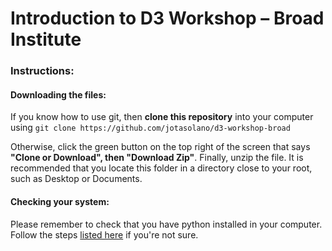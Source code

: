 # Introduction to D3 Workshop – Broad Institute

### Instructions:


#### Downloading the files:

If you know how to use git, then **clone this repository** into your computer using `git clone https://github.com/jotasolano/d3-workshop-broad`

Otherwise, click the green button on the top right of the screen that says **"Clone or Download", then "Download Zip"**. Finally, unzip the file. It is recommended that you locate this folder in a directory close to your root, such as Desktop or Documents.


#### Checking your system:

Please remember to check that you have python installed in your computer. Follow the steps [listed here](https://medium.com/d3-workshop/101-getting-started-d169863248b0) if you're not sure.